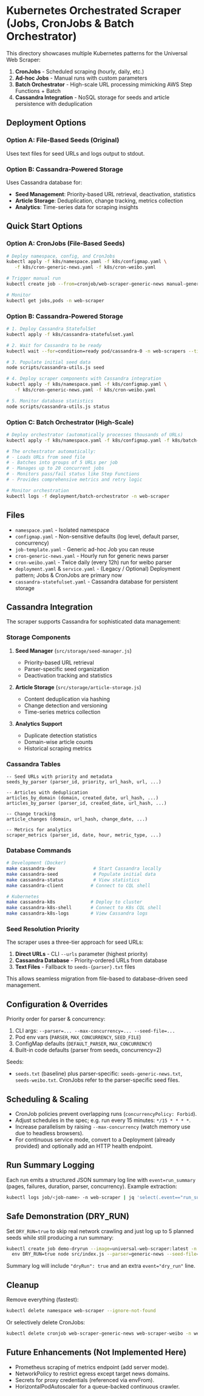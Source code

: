 # Kubernetes Orchestrated Scraper (Jobs, CronJobs & Batch Orchestrator)

This directory showcases multiple Kubernetes patterns for the Universal Web Scraper:

1. **CronJobs** - Scheduled scraping (hourly, daily, etc.)
2. **Ad-hoc Jobs** - Manual runs with custom parameters
3. **Batch Orchestrator** - High-scale URL processing mimicking AWS Step Functions + Batch
4. **Cassandra Integration** - NoSQL storage for seeds and article persistence with deduplication

## Deployment Options

### Option A: File-Based Seeds (Original)

Uses text files for seed URLs and logs output to stdout.

### Option B: Cassandra-Powered Storage

Uses Cassandra database for:

- **Seed Management**: Priority-based URL retrieval, deactivation, statistics
- **Article Storage**: Deduplication, change tracking, metrics collection
- **Analytics**: Time-series data for scraping insights

## Quick Start Options

### Option A: CronJobs (File-Based Seeds)

```bash
# Deploy namespace, config, and CronJobs
kubectl apply -f k8s/namespace.yaml -f k8s/configmap.yaml \
   -f k8s/cron-generic-news.yaml -f k8s/cron-weibo.yaml

# Trigger manual run
kubectl create job --from=cronjob/web-scraper-generic-news manual-generic-$(date +%s) -n web-scraper

# Monitor
kubectl get jobs,pods -n web-scraper
```

### Option B: Cassandra-Powered Storage

```bash
# 1. Deploy Cassandra StatefulSet
kubectl apply -f k8s/cassandra-statefulset.yaml

# 2. Wait for Cassandra to be ready
kubectl wait --for=condition=ready pod/cassandra-0 -n web-scrapers --timeout=300s

# 3. Populate initial seed data
node scripts/cassandra-utils.js seed

# 4. Deploy scraper components with Cassandra integration
kubectl apply -f k8s/namespace.yaml -f k8s/configmap.yaml \
   -f k8s/cron-generic-news.yaml -f k8s/cron-weibo.yaml

# 5. Monitor database statistics
node scripts/cassandra-utils.js status
```

### Option C: Batch Orchestrator (High-Scale)

```bash
# Deploy orchestrator (automatically processes thousands of URLs)
kubectl apply -f k8s/namespace.yaml -f k8s/configmap.yaml -f k8s/batch-orchestrator.yaml

# The orchestrator automatically:
# - Loads URLs from seed file
# - Batches into groups of 5 URLs per job
# - Manages up to 20 concurrent jobs
# - Monitors pass/fail status like Step Functions
# - Provides comprehensive metrics and retry logic

# Monitor orchestration
kubectl logs -f deployment/batch-orchestrator -n web-scraper
```

## Files

- `namespace.yaml` - Isolated namespace
- `configmap.yaml` - Non-sensitive defaults (log level, default parser, concurrency)
- `job-template.yaml` - Generic ad-hoc Job you can reuse
- `cron-generic-news.yaml` - Hourly run for generic news parser
- `cron-weibo.yaml` - Twice daily (every 12h) run for weibo parser
- `deployment.yaml` & `service.yaml` - (Legacy / Optional) Deployment pattern; Jobs & CronJobs are primary now
- `cassandra-statefulset.yaml` - Cassandra database for persistent storage

## Cassandra Integration

The scraper supports Cassandra for sophisticated data management:

### Storage Components

1. **Seed Manager** (`src/storage/seed-manager.js`)
   - Priority-based URL retrieval
   - Parser-specific seed organization
   - Deactivation tracking and statistics

2. **Article Storage** (`src/storage/article-storage.js`)
   - Content deduplication via hashing
   - Change detection and versioning
   - Time-series metrics collection

3. **Analytics Support**
   - Duplicate detection statistics
   - Domain-wise article counts
   - Historical scraping metrics

### Cassandra Tables

```cql
-- Seed URLs with priority and metadata
seeds_by_parser (parser_id, priority, url_hash, url, ...)

-- Articles with deduplication
articles_by_domain (domain, created_date, url_hash, ...)
articles_by_parser (parser_id, created_date, url_hash, ...)

-- Change tracking
article_changes (domain, url_hash, change_date, ...)

-- Metrics for analytics
scraper_metrics (parser_id, date, hour, metric_type, ...)
```

### Database Commands

```bash
# Development (Docker)
make cassandra-dev              # Start Cassandra locally
make cassandra-seed             # Populate initial data
make cassandra-status           # View statistics
make cassandra-client          # Connect to CQL shell

# Kubernetes
make cassandra-k8s             # Deploy to cluster
make cassandra-k8s-shell       # Connect to K8s CQL shell
make cassandra-k8s-logs        # View Cassandra logs
```

### Seed Resolution Priority

The scraper uses a three-tier approach for seed URLs:

1. **Direct URLs** - CLI `--urls` parameter (highest priority)
2. **Cassandra Database** - Priority-ordered URLs from database
3. **Text Files** - Fallback to `seeds-{parser}.txt` files

This allows seamless migration from file-based to database-driven seed management.

## Configuration & Overrides

Priority order for parser & concurrency:

1. CLI args: `--parser=... --max-concurrency=... --seed-file=...`
2. Pod env vars (`PARSER`, `MAX_CONCURRENCY`, `SEED_FILE`)
3. ConfigMap defaults (`DEFAULT_PARSER`, `MAX_CONCURRENCY`)
4. Built-in code defaults (parser from seeds, concurrency=2)

Seeds:

- `seeds.txt` (baseline) plus parser-specific: `seeds-generic-news.txt`, `seeds-weibo.txt`.
  CronJobs refer to the parser-specific seed files.

## Scheduling & Scaling

- CronJob policies prevent overlapping runs (`concurrencyPolicy: Forbid`).
- Adjust schedules in the spec; e.g. run every 15 minutes: `*/15 * * * *`.
- Increase parallelism by raising `--max-concurrency` (watch memory use due to headless browsers).
- For continuous service mode, convert to a Deployment (already provided) and optionally add an HTTP health endpoint.

## Run Summary Logging

Each run emits a structured JSON summary log line with `event=run_summary` (pages, failures, duration, parser, concurrency). Example extraction:

```bash
kubectl logs job/<job-name> -n web-scraper | jq 'select(.event=="run_summary")'
```

## Safe Demonstration (DRY_RUN)

Set `DRY_RUN=true` to skip real network crawling and just log up to 5 planned seeds while still producing a run summary:

```bash
kubectl create job demo-dryrun --image=universal-web-scraper:latest -n web-scraper -- \
  env DRY_RUN=true node src/index.js --parser=generic-news --seed-file=seeds-generic-news.txt
```

Summary log will include `"dryRun": true` and an extra `event="dry_run"` line.

## Cleanup

Remove everything (fastest):

```bash
kubectl delete namespace web-scraper --ignore-not-found
```

Or selectively delete CronJobs:

```bash
kubectl delete cronjob web-scraper-generic-news web-scraper-weibo -n web-scraper
```

## Future Enhancements (Not Implemented Here)

- Prometheus scraping of metrics endpoint (add server mode).
- NetworkPolicy to restrict egress except target news domains.
- Secrets for proxy credentials (referenced via envFrom).
- HorizontalPodAutoscaler for a queue-backed continuous crawler.

